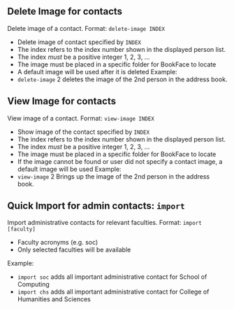 ## Delete Image for contacts


Delete image of a contact.
Format: `delete-image INDEX`
* Delete image of contact specified by `INDEX`
* The index refers to the index number shown in the displayed person list.
* The index *must* be a positive integer 1, 2, 3, …
* The image must be placed in a specific folder for BookFace to locate
* A default image will be used after it is deleted
  Example:
* `delete-image` 2 deletes the image of the 2nd person in the address book.


## View Image for contacts


View image of a contact.
Format: `view-image INDEX`
* Show image of the contact specified by `INDEX`
* The index refers to the index number shown in the displayed person list.
* The index *must* be a positive integer 1, 2, 3, …
* The image must be placed in a specific folder for BookFace to locate
* If the image cannot be found or user did not specify a contact image, a default image will be used
  Example:
* `view-image` 2 Brings up the image of the 2nd person in the address book.


## Quick Import for admin contacts: `import`


Import administrative contacts for relevant faculties.
Format: `import [faculty]`
* Faculty acronyms (e.g. soc)
* Only selected faculties will be available


Example:
* `import soc` adds all important administrative contact for School of Computing
* `import chs` adds all important administrative contact for College of Humanities and Sciences
